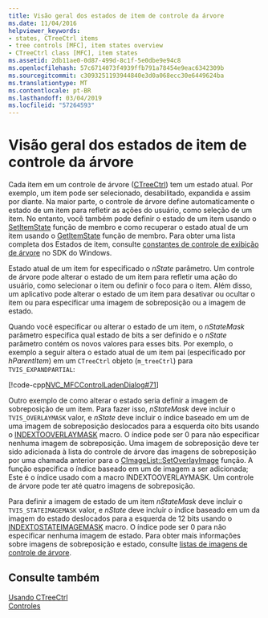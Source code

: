 ```yaml
---
title: Visão geral dos estados de item de controle da árvore
ms.date: 11/04/2016
helpviewer_keywords:
- states, CTreeCtrl items
- tree controls [MFC], item states overview
- CTreeCtrl class [MFC], item states
ms.assetid: 2db11ae0-0d87-499d-8c1f-5e0dbe9e94c8
ms.openlocfilehash: 57c6714073f4939ffb791a78454e9eac6342309b
ms.sourcegitcommit: c3093251193944840e3d0a068ecc30e6449624ba
ms.translationtype: MT
ms.contentlocale: pt-BR
ms.lasthandoff: 03/04/2019
ms.locfileid: "57264593"
---
```

# <a name="tree-control-item-states-overview"></a>Visão geral dos estados de item de controle da árvore

Cada item em um controle de árvore ([CTreeCtrl](../mfc/reference/ctreectrl-class.md)) tem um estado atual. Por exemplo, um item pode ser selecionado, desabilitado, expandida e assim por diante. Na maior parte, o controle de árvore define automaticamente o estado de um item para refletir as ações do usuário, como seleção de um item. No entanto, você também pode definir o estado de um item usando o [SetItemState](../mfc/reference/ctreectrl-class.md#setitemstate) função de membro e como recuperar o estado atual de um item usando o [GetItemState](../mfc/reference/ctreectrl-class.md#getitemstate) função de membro. Para obter uma lista completa dos Estados de item, consulte [constantes de controle de exibição de árvore](/windows/desktop/Controls/tree-view-control-item-states) no SDK do Windows.

Estado atual de um item for especificado o *nState* parâmetro. Um controle de árvore pode alterar o estado de um item para refletir uma ação do usuário, como selecionar o item ou definir o foco para o item. Além disso, um aplicativo pode alterar o estado de um item para desativar ou ocultar o item ou para especificar uma imagem de sobreposição ou a imagem de estado.

Quando você especificar ou alterar o estado de um item, o *nStateMask* parâmetro especifica qual estado de bits a ser definido e o *nState* parâmetro contém os novos valores para esses bits. Por exemplo, o exemplo a seguir altera o estado atual de um item pai (especificado por *hParentItem*) em um `CTreeCtrl` objeto (`m_treeCtrl`) para `TVIS_EXPANDPARTIAL`:

[!code-cpp[NVC_MFCControlLadenDialog#71](../mfc/codesnippet/cpp/tree-control-item-states-overview_1.cpp)]

Outro exemplo de como alterar o estado seria definir a imagem de sobreposição de um item. Para fazer isso, *nStateMask* deve incluir o `TVIS_OVERLAYMASK` valor, e *nState* deve incluir o índice baseado em um de uma imagem de sobreposição deslocados para a esquerda oito bits usando o [ INDEXTOOVERLAYMASK](/windows/desktop/api/commctrl/nf-commctrl-indextooverlaymask) macro. O índice pode ser 0 para não especificar nenhuma imagem de sobreposição. Uma imagem de sobreposição deve ter sido adicionada à lista do controle de árvore das imagens de sobreposição por uma chamada anterior para o [CImageList::SetOverlayImage](../mfc/reference/cimagelist-class.md#setoverlayimage) função. A função especifica o índice baseado em um de imagem a ser adicionada; Este é o índice usado com a macro INDEXTOOVERLAYMASK. Um controle de árvore pode ter até quatro imagens de sobreposição.

Para definir a imagem de estado de um item *nStateMask* deve incluir o `TVIS_STATEIMAGEMASK` valor, e *nState* deve incluir o índice baseado em um da imagem do estado deslocados para a esquerda de 12 bits usando o [ INDEXTOSTATEIMAGEMASK](/windows/desktop/api/commctrl/nf-commctrl-indextostateimagemask) macro. O índice pode ser 0 para não especificar nenhuma imagem de estado. Para obter mais informações sobre imagens de sobreposição e estado, consulte [listas de imagens de controle de árvore](../mfc/tree-control-image-lists.md).

## <a name="see-also"></a>Consulte também

[Usando CTreeCtrl](../mfc/using-ctreectrl.md)<br/>
[Controles](../mfc/controls-mfc.md)
